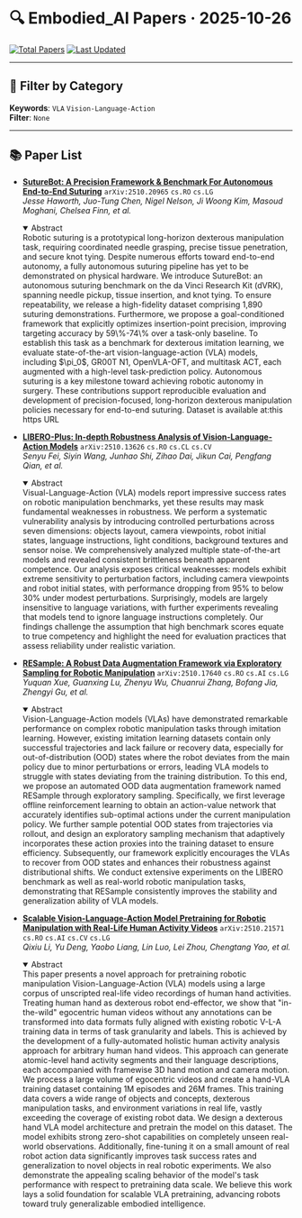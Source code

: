# 🔍 Embodied_AI Papers · 2025-10-26

[![Total Papers](https://img.shields.io/badge/Papers-4-2688EB)]()
[![Last Updated](https://img.shields.io/badge/dynamic/json?url=https://api.github.com/repos/tavish9/awesome-daily-AI-arxiv/commits/main&query=%24.commit.author.date&label=updated&color=orange)]()

---

## 📌 Filter by Category
**Keywords**: `VLA` `Vision-Language-Action`  
**Filter**: `None`

---

## 📚 Paper List

- **[SutureBot: A Precision Framework & Benchmark For Autonomous End-to-End Suturing](https://arxiv.org/abs/2510.20965)**  `arXiv:2510.20965`  `cs.RO` `cs.LG`  
  _Jesse Haworth, Juo-Tung Chen, Nigel Nelson, Ji Woong Kim, Masoud Moghani, Chelsea Finn, et al._
  <details open><summary>Abstract</summary>
  Robotic suturing is a prototypical long-horizon dexterous manipulation task, requiring coordinated needle grasping, precise tissue penetration, and secure knot tying. Despite numerous efforts toward end-to-end autonomy, a fully autonomous suturing pipeline has yet to be demonstrated on physical hardware. We introduce SutureBot: an autonomous suturing benchmark on the da Vinci Research Kit (dVRK), spanning needle pickup, tissue insertion, and knot tying. To ensure repeatability, we release a high-fidelity dataset comprising 1,890 suturing demonstrations. Furthermore, we propose a goal-conditioned framework that explicitly optimizes insertion-point precision, improving targeting accuracy by 59\%-74\% over a task-only baseline. To establish this task as a benchmark for dexterous imitation learning, we evaluate state-of-the-art vision-language-action (VLA) models, including $\pi_0$, GR00T N1, OpenVLA-OFT, and multitask ACT, each augmented with a high-level task-prediction policy. Autonomous suturing is a key milestone toward achieving robotic autonomy in surgery. These contributions support reproducible evaluation and development of precision-focused, long-horizon dexterous manipulation policies necessary for end-to-end suturing. Dataset is available at:this https URL
  </details>

- **[LIBERO-Plus: In-depth Robustness Analysis of Vision-Language-Action Models](https://arxiv.org/abs/2510.13626)**  `arXiv:2510.13626`  `cs.RO` `cs.CL` `cs.CV`  
  _Senyu Fei, Siyin Wang, Junhao Shi, Zihao Dai, Jikun Cai, Pengfang Qian, et al._
  <details open><summary>Abstract</summary>
  Visual-Language-Action (VLA) models report impressive success rates on robotic manipulation benchmarks, yet these results may mask fundamental weaknesses in robustness. We perform a systematic vulnerability analysis by introducing controlled perturbations across seven dimensions: objects layout, camera viewpoints, robot initial states, language instructions, light conditions, background textures and sensor noise. We comprehensively analyzed multiple state-of-the-art models and revealed consistent brittleness beneath apparent competence. Our analysis exposes critical weaknesses: models exhibit extreme sensitivity to perturbation factors, including camera viewpoints and robot initial states, with performance dropping from 95% to below 30% under modest perturbations. Surprisingly, models are largely insensitive to language variations, with further experiments revealing that models tend to ignore language instructions completely. Our findings challenge the assumption that high benchmark scores equate to true competency and highlight the need for evaluation practices that assess reliability under realistic variation.
  </details>

- **[RESample: A Robust Data Augmentation Framework via Exploratory Sampling for Robotic Manipulation](https://arxiv.org/abs/2510.17640)**  `arXiv:2510.17640`  `cs.RO` `cs.AI` `cs.LG`  
  _Yuquan Xue, Guanxing Lu, Zhenyu Wu, Chuanrui Zhang, Bofang Jia, Zhengyi Gu, et al._
  <details open><summary>Abstract</summary>
  Vision-Language-Action models (VLAs) have demonstrated remarkable performance on complex robotic manipulation tasks through imitation learning. However, existing imitation learning datasets contain only successful trajectories and lack failure or recovery data, especially for out-of-distribution (OOD) states where the robot deviates from the main policy due to minor perturbations or errors, leading VLA models to struggle with states deviating from the training distribution. To this end, we propose an automated OOD data augmentation framework named RESample through exploratory sampling. Specifically, we first leverage offline reinforcement learning to obtain an action-value network that accurately identifies sub-optimal actions under the current manipulation policy. We further sample potential OOD states from trajectories via rollout, and design an exploratory sampling mechanism that adaptively incorporates these action proxies into the training dataset to ensure efficiency. Subsequently, our framework explicitly encourages the VLAs to recover from OOD states and enhances their robustness against distributional shifts. We conduct extensive experiments on the LIBERO benchmark as well as real-world robotic manipulation tasks, demonstrating that RESample consistently improves the stability and generalization ability of VLA models.
  </details>

- **[Scalable Vision-Language-Action Model Pretraining for Robotic Manipulation with Real-Life Human Activity Videos](https://arxiv.org/abs/2510.21571)**  `arXiv:2510.21571`  `cs.RO` `cs.AI` `cs.CV` `cs.LG`  
  _Qixiu Li, Yu Deng, Yaobo Liang, Lin Luo, Lei Zhou, Chengtang Yao, et al._
  <details open><summary>Abstract</summary>
  This paper presents a novel approach for pretraining robotic manipulation Vision-Language-Action (VLA) models using a large corpus of unscripted real-life video recordings of human hand activities. Treating human hand as dexterous robot end-effector, we show that "in-the-wild" egocentric human videos without any annotations can be transformed into data formats fully aligned with existing robotic V-L-A training data in terms of task granularity and labels. This is achieved by the development of a fully-automated holistic human activity analysis approach for arbitrary human hand videos. This approach can generate atomic-level hand activity segments and their language descriptions, each accompanied with framewise 3D hand motion and camera motion. We process a large volume of egocentric videos and create a hand-VLA training dataset containing 1M episodes and 26M frames. This training data covers a wide range of objects and concepts, dexterous manipulation tasks, and environment variations in real life, vastly exceeding the coverage of existing robot data. We design a dexterous hand VLA model architecture and pretrain the model on this dataset. The model exhibits strong zero-shot capabilities on completely unseen real-world observations. Additionally, fine-tuning it on a small amount of real robot action data significantly improves task success rates and generalization to novel objects in real robotic experiments. We also demonstrate the appealing scaling behavior of the model's task performance with respect to pretraining data scale. We believe this work lays a solid foundation for scalable VLA pretraining, advancing robots toward truly generalizable embodied intelligence.
  </details>
